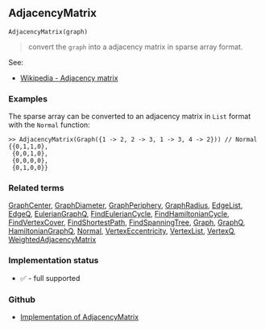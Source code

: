 ## AdjacencyMatrix

``` 
AdjacencyMatrix(graph)
```

> convert the `graph` into a adjacency matrix in sparse array format.

See:
* [Wikipedia - Adjacency matrix](https://en.wikipedia.org/wiki/Adjacency_matrix)

### Examples

The sparse array can be converted to an adjacency matrix in `List` format with the `Normal` function:

```
>> AdjacencyMatrix(Graph({1 -> 2, 2 -> 3, 1 -> 3, 4 -> 2})) // Normal
{{0,1,1,0}, 
 {0,0,1,0}, 
 {0,0,0,0}, 
 {0,1,0,0}}
```

### Related terms 
[GraphCenter](GraphCenter.md), [GraphDiameter](GraphDiameter.md), [GraphPeriphery](GraphPeriphery.md), [GraphRadius](GraphRadius.md), [EdgeList](EdgeList.md),
[EdgeQ](EdgeQ.md), [EulerianGraphQ](EulerianGraphQ.md), [FindEulerianCycle](FindEulerianCycle.md), [FindHamiltonianCycle](FindHamiltonianCycle.md), [FindVertexCover](FindVertexCover.md), [FindShortestPath](FindShortestPath.md), [FindSpanningTree](FindSpanningTree.md), [Graph](Graph.md), [GraphQ](GraphQ.md), [HamiltonianGraphQ](HamiltonianGraphQ.md), [Normal](Normal.md), [VertexEccentricity](VertexEccentricity.md), [VertexList](VertexList.md), [VertexQ](VertexQ.md), [WeightedAdjacencyMatrix](WeightedAdjacencyMatrix.md)

### Implementation status

* &#x2705; - full supported

### Github

* [Implementation of AdjacencyMatrix](https://github.com/axkr/symja_android_library/blob/master/symja_android_library/matheclipse-core/src/main/java/org/matheclipse/core/builtin/GraphFunctions.java#L1030) 
